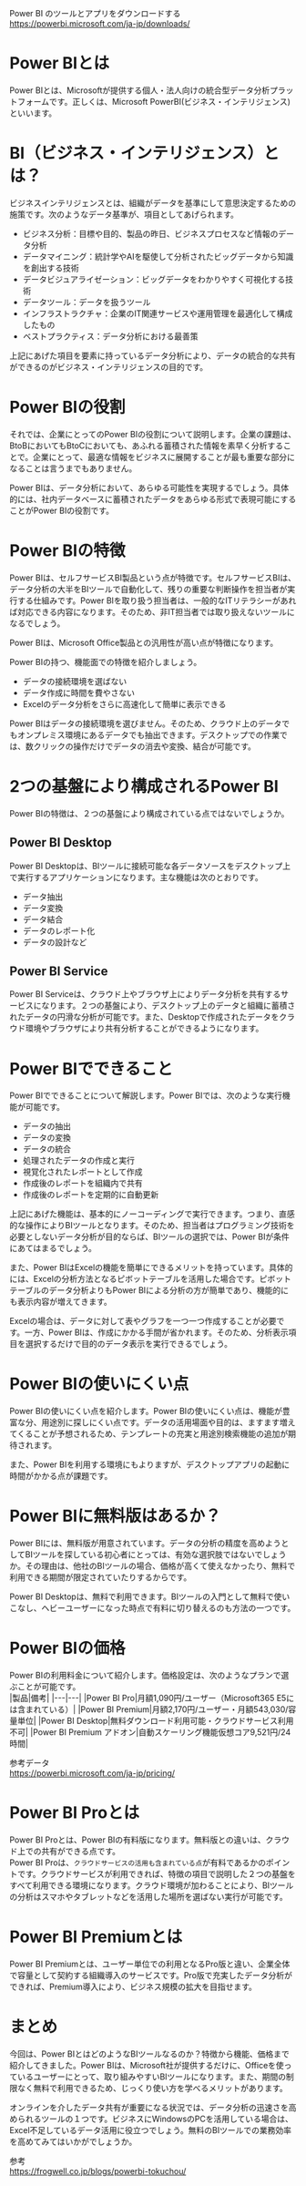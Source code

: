 Power BI のツールとアプリをダウンロードする  
https://powerbi.microsoft.com/ja-jp/downloads/



# Power BIとは  
Power BIとは、Microsoftが提供する個人・法人向けの統合型データ分析プラットフォームです。正しくは、Microsoft PowerBI(ビジネス・インテリジェンス)といいます。

# BI（ビジネス・インテリジェンス）とは？
ビジネスインテリジェンスとは、組織がデータを基準にして意思決定するための施策です。次のようなデータ基準が、項目としてあげられます。  

- ビジネス分析：目標や目的、製品の昨日、ビジネスプロセスなど情報のデータ分析
- データマイニング：統計学やAIを駆使して分析されたビッグデータから知識を創出する技術
- データビジュアライゼーション：ビッグデータをわかりやすく可視化する技術
- データツール：データを扱うツール
- インフラストラクチャ：企業のIT関連サービスや運用管理を最適化して構成したもの
- ベストプラクティス：データ分析における最善策

上記にあげた項目を要素に持っているデータ分析により、データの統合的な共有ができるのがビジネス・インテリジェンスの目的です。

# Power BIの役割
それでは、企業にとってのPower BIの役割について説明します。企業の課題は、BtoBにおいてもBtoCにおいても、あふれる蓄積された情報を素早く分析することで。企業にとって、最適な情報をビジネスに展開することが最も重要な部分になることは言うまでもありません。

Power BIは、データ分析において、あらゆる可能性を実現するでしょう。具体的には、社内データベースに蓄積されたデータをあらゆる形式で表現可能にすることがPower BIの役割です。

# Power BIの特徴
Power BIは、セルフサービスBI製品という点が特徴です。セルフサービスBIは、データ分析の大半をBIツールで自動化して、残りの重要な判断操作を担当者が実行する仕組みです。Power BIを取り扱う担当者は、一般的なITリテラシーがあれば対応できる内容になります。そのため、非IT担当者では取り扱えないツールになるでしょう。

Power BIは、Microsoft Office製品との汎用性が高い点が特徴になります。

Power BIの持つ、機能面での特徴を紹介しましょう。
- データの接続環境を選ばない
- データ作成に時間を費やさない
- Excelのデータ分析をさらに高速化して簡単に表示できる

Power BIはデータの接続環境を選びません。そのため、クラウド上のデータでもオンプレミス環境にあるデータでも抽出できます。デスクトップでの作業では、数クリックの操作だけでデータの消去や変換、結合が可能です。  

# 2つの基盤により構成されるPower BI
Power BIの特徴は、２つの基盤により構成されている点ではないでしょうか。  

## Power BI Desktop
Power BI Desktopは、BIツールに接続可能な各データソースをデスクトップ上で実行するアプリケーションになります。主な機能は次のとおりです。  

- データ抽出
- データ変換
- データ結合
- データのレポート化
- データの設計など

## Power BI Service
Power BI Serviceは、クラウド上やブラウザ上によりデータ分析を共有するサービスになります。２つの基盤により、デスクトップ上のデータと組織に蓄積されたデータの円滑な分析が可能です。また、Desktopで作成されたデータをクラウド環境やブラウザにより共有分析することができるようになります。  

# Power BIでできること
Power BIでできることについて解説します。Power BIでは、次のような実行機能が可能です。

- データの抽出
- データの変換
- データの統合
- 処理されたデータの作成と実行
- 視覚化されたレポートとして作成
- 作成後のレポートを組織内で共有
- 作成後のレポートを定期的に自動更新

上記にあげた機能は、基本的にノーコーディングで実行できます。つまり、直感的な操作によりBIツールとなります。そのため、担当者はプログラミング技術を必要としないデータ分析が目的ならば、BIツールの選択では、Power BIが条件にあてはまるでしょう。  

また、Power BIはExcelの機能を簡単にできるメリットを持っています。具体的には、Excelの分析方法となるピボットテーブルを活用した場合です。ピボットテーブルのデータ分析よりもPower BIによる分析の方が簡単であり、機能的にも表示内容が増えてきます。  

Excelの場合は、データに対して表やグラフを一つ一つ作成することが必要です。一方、Power BIは、作成にかかる手間が省かれます。そのため、分析表示項目を選択するだけで目的のデータ表示を実行できるでしょう。  

# Power BIの使いにくい点
Power BIの使いにくい点を紹介します。Power BIの使いにくい点は、機能が豊富な分、用途別に探しにくい点です。データの活用場面や目的は、ますます増えてくることが予想されるため、テンプレートの充実と用途別検索機能の追加が期待されます。  

また、Power BIを利用する環境にもよりますが、デスクトップアプリの起動に時間がかかる点が課題です。  

# Power BIに無料版はあるか？
Power BIには、無料版が用意されています。データの分析の精度を高めようとしてBIツールを探している初心者にとっては、有効な選択肢ではないでしょうか。その理由は、他社のBIツールの場合、価格が高くて使えなかったり、無料で利用できる期間が限定されていたりするからです。  

Power BI Desktopは、無料で利用できます。BIツールの入門として無料で使いこなし、ヘビーユーザーになった時点で有料に切り替えるのも方法の一つです。

# Power BIの価格
Power BIの利用料金について紹介します。価格設定は、次のようなプランで選ぶことが可能です。  
|製品|備考|
|---|---|
|Power BI Pro|月額1,090円/ユーザー（Microsoft365 E5には含まれている）|
|Power BI Premium|月額2,170円/ユーザー・月額543,030/容量単位|
|Power BI Desktop|無料ダウンロード利用可能・クラウドサービス利用不可|
|Power BI Premium アドオン|自動スケーリング機能仮想コア9,521円/24時間|

参考データ  
https://powerbi.microsoft.com/ja-jp/pricing/

# Power BI Proとは
Power BI Proとは、Power BIの有料版になります。無料版との違いは、クラウド上での共有ができる点です。  
Power BI Proは、`クラウドサービスの活用も含まれている点`が有料であるかのポイントです。クラウドサービスが利用できれば、特徴の項目で説明した２つの基盤をすべて利用できる環境になります。クラウド環境が加わることにより、BIツールの分析はスマホやタブレットなどを活用した場所を選ばない実行が可能です。  

# Power BI Premiumとは
Power BI Premiumとは、ユーザー単位での利用となるPro版と違い、企業全体で容量として契約する組織導入のサービスです。Pro版で充実したデータ分析ができれば、Premium導入により、ビジネス規模の拡大を目指せます。  

# まとめ
今回は、Power BIとはどのようなBIツールなるのか？特徴から機能、価格まで紹介してきました。Power BIは、Microsoft社が提供するだけに、Officeを使っているユーザーにとって、取り組みやすいBIツールになります。また、期間の制限なく無料で利用できるため、じっくり使い方を学べるメリットがあります。  

オンラインを介したデータ共有が重要になる状況では、データ分析の迅速さを高められるツールの１つです。ビジネスにWindowsのPCを活用している場合は、Excel不足しているデータ活用に役立つでしょう。無料のBIツールでの業務効率を高めてみてはいかがでしょうか。  


参考  
https://frogwell.co.jp/blogs/powerbi-tokuchou/